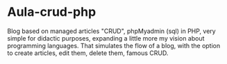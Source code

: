 # Aula-crud-php
Blog based on managed articles "CRUD", phpMyadmin (sql) in PHP, very simple for didactic purposes, expanding a little more my vision about programming languages. That simulates the flow of a blog, with the option to create articles, edit them, delete them, famous CRUD.
